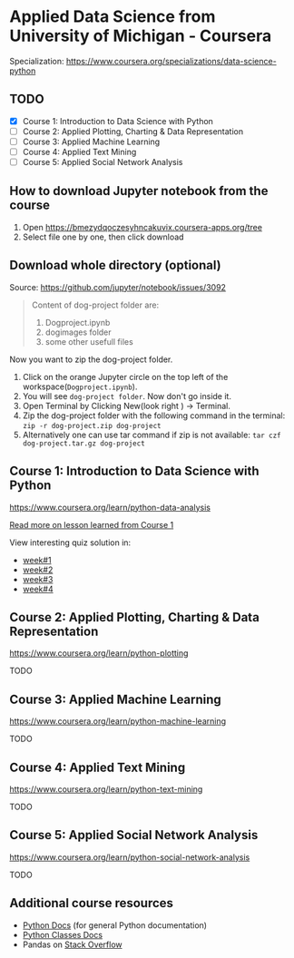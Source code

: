 # Applied Data Science from University of Michigan - Coursera
Specialization: https://www.coursera.org/specializations/data-science-python

## TODO
- [x] Course 1: Introduction to Data Science with Python
- [ ] Course 2: Applied Plotting, Charting & Data Representation
- [ ] Course 3: Applied Machine Learning
- [ ] Course 4: Applied Text Mining
- [ ] Course 5: Applied Social Network Analysis

## How to download Jupyter notebook from the course
1. Open https://bmezydqoczesyhncakuvix.coursera-apps.org/tree
2. Select file one by one, then click download

## Download whole directory (optional)
Source: https://github.com/jupyter/notebook/issues/3092

> Content of dog-project folder are:
> 
> 1. Dogproject.ipynb
> 2. dogimages folder
> 3. some other usefull files

Now you want to zip the dog-project folder.

1. Click on the orange Jupyter circle on the top left of the workspace(`Dogproject.ipynb`).
2. You will see `dog-project folder`. Now don't go inside it.
3. Open Terminal by Clicking New(look right ) -> Terminal.
4. Zip the dog-project folder with the following command in the terminal: `zip -r dog-project.zip dog-project`
5. Alternatively one can use tar command if zip is not available: `tar czf dog-project.tar.gz dog-project`

## Course 1: Introduction to Data Science with Python
https://www.coursera.org/learn/python-data-analysis

[Read more on lesson learned from Course 1](/course1-intro-to-data-science/README.md)

View interesting quiz solution in:

* [week#1](/course1-intro-to-data-science/week1)
* [week#2](/course1-intro-to-data-science/week2)
* [week#3](/course1-intro-to-data-science/week3)
* [week#4](/course1-intro-to-data-science/week4)

## Course 2: Applied Plotting, Charting & Data Representation
https://www.coursera.org/learn/python-plotting

TODO

## Course 3: Applied Machine Learning
https://www.coursera.org/learn/python-machine-learning

TODO

## Course 4: Applied Text Mining
https://www.coursera.org/learn/python-text-mining

TODO

## Course 5: Applied Social Network Analysis
https://www.coursera.org/learn/python-social-network-analysis

TODO

## Additional course resources
* [Python Docs](https://docs.python.org/3/) (for general Python documentation)
* [Python Classes Docs](https://docs.python.org/3.5/tutorial/classes.html)
* Pandas on [Stack Overflow](http://stackoverflow.com/questions/tagged/pandas)
